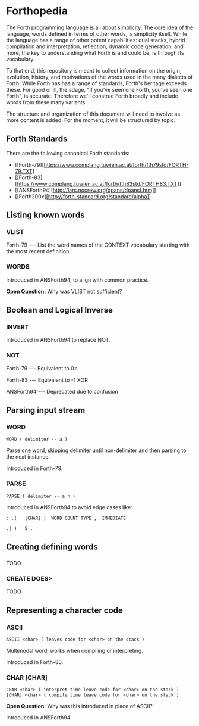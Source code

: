 # Forthopedia

The Forth programming language is all about simplicity.
The core idea of the language, words defined in terms of other words,
is simplicity itself.
While the language has a range of other potent capabilities:
dual stacks, hybrid compilation and interpretation,
reflection, dynamic code generation, and more,
the key to understanding what Forth is and could be, is through its vocabulary.

To that end, this repository is meant to collect information on the origin,
evolution, history, and motivations of the words used in the many dialects of Forth.
While Forth has has a range of standards, Forth's heritage exceeds these.
For good or ill, the adage, "If you've seen one Forth, you've seen one Forth",
is accurate. Therefore we'll construe Forth broadly and include words
from these many variants.

The structure and organization of this document will need to involve as more
content is added. For the moment, it will be structured by topic.

## Forth Standards

There are the following canonical Forth standards:

* [[Forth-79][https://www.complang.tuwien.ac.at/forth/fth79std/FORTH-79.TXT]
* [[Forth-83][https://www.complang.tuwien.ac.at/forth/fth83std/FORTH83.TXT]]
* [[ANSForth94][http://lars.nocrew.org/dpans/dpansf.htm]]
* [[Forth200x][http://forth-standard.org/standard/alpha]]

## Listing known words

### VLIST

Forth-79 --- List  the  word names of the CONTEXT vocabulary starting with
the most recent definition.

### WORDS

Introduced in ANSForth94, to align with common practice.

**Open Question:** Why was VLIST not sufficient?

## Boolean and Logical Inverse 

### INVERT

Introduced in ANSForth94 to replace NOT.

### NOT

Forth-79 --- Equivalent to 0=

Forth-83 --- Equivalent to -1 XOR

ANSForth94 --- Deprecated due to confusion

## Parsing input stream

### WORD

```
WORD ( delimiter -- a )
```

Parse one word, skipping delimiter until non-delimiter and then parsing to the
next instance.

Introduced in Forth-79.

### PARSE

```
PARSE ( delimiter -- a n )
```

Introduced in ANSForth94 to avoid edge cases like:

```
: .(   [CHAR] )  WORD COUNT TYPE ;  IMMEDIATE

.( )   5 .
```

## Creating defining words

### <BUILDS DOES>

TODO

### CREATE DOES>

TODO

## Representing a character code

### ASCII

```
ASCII <char> ( leaves code for <char> on the stack )
```

Multimodal word, works when compiling or interpreting.

Introduced in Forth-83.

### CHAR [CHAR]

```
CHAR <char> ( interpret time leave code for <char> on the stack )
[CHAR] <char> ( compile time leave code for <char> on the stack )
```

**Open Question:** Why was this introduced in place of ASCII?

Introduced in ANSForth94.
